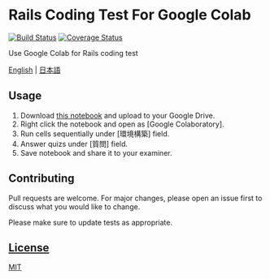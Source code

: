 # Rails Coding Test For Google Colab
[![Build Status](https://travis-ci.org/jerrywdlee/coding-test-rails.svg?branch=master)](https://travis-ci.org/jerrywdlee/coding-test-rails)
[![Coverage Status](https://coveralls.io/repos/github/jerrywdlee/coding-test-rails/badge.svg?branch=master)](https://coveralls.io/github/jerrywdlee/coding-test-rails?branch=master)

Use Google Colab for Rails coding test

[English](./README.md) | [日本語](https://qiita.com/jerrywdlee/items/a3000990c50933e66871)

## Usage
1. Download [this notebook](./vendor/notebooks/Rails_for_Colab_[ja].ipynb) and upload to your Google Drive.
2. Right click the notebook and open as [Google Colaboratory].
3. Run cells sequentially under [環境構築] field.
4. Answer quizs under [質問] field.
5. Save notebook and share it to your examiner.

## Contributing
Pull requests are welcome. For major changes, please open an issue first to discuss what you would like to change.

Please make sure to update tests as appropriate.

## [License](./LICENSE)
[MIT](https://opensource.org/licenses/MIT)
